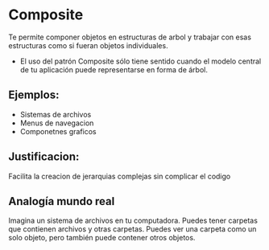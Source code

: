 # Composite
Te permite componer objetos en estructuras de arbol y trabajar con esas estructuras como si fueran objetos individuales.
- El uso del patrón Composite sólo tiene sentido cuando el modelo central de tu aplicación puede representarse en forma de árbol.

## Ejemplos:

- Sistemas de archivos
- Menus de navegacion
- Componetnes graficos

## Justificacion:
Facilita la creacion de jerarquias complejas sin complicar el codigo

## Analogía mundo real
Imagina un sistema de archivos en tu computadora. Puedes tener carpetas que contienen archivos y otras carpetas. Puedes ver una carpeta como un solo objeto, pero también puede contener otros objetos.